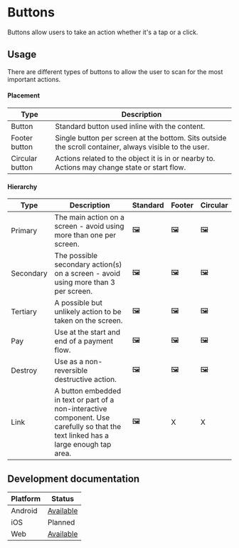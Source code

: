 # Buttons

Buttons allow users to take an action whether it's a tap or a click.

## Usage

There are different types of buttons to allow the user to scan for the most important actions.

#### Placement

| Type            | Description                                                                                            |
|-----------------|--------------------------------------------------------------------------------------------------------|
| Button          | Standard button used inline with the content.                                                          |
| Footer button   | Single button per screen at the bottom. Sits outside the scroll container, always visible to the user. |
| Circular button | Actions related to the object it is in or nearby to. Actions may change state or start flow.           |

#### Hierarchy

| Type      | Description                                                                                                                          | Standard | Footer | Circular |
|-----------|--------------------------------------------------------------------------------------------------------------------------------------|----------|--------|----------|
| Primary   | The main action on a screen - avoid using more than one per screen.                                                                  | 🖼️        | 🖼️      | 🖼️        |
| Secondary | The possible secondary action(s) on a screen - avoid using more than 3 per screen.                                                   | 🖼️        | 🖼️      | 🖼️        |
| Tertiary  | A possible but unlikely action to be taken on the screen.                                                                            | 🖼️        | 🖼️      | 🖼️        |
| Pay       | Use at the start and end of a payment flow.                                                                                          | 🖼️        | 🖼️      | 🖼️        |
| Destroy   | Use as a non-reversible destructive action.                                                                                          | 🖼️        | 🖼️      | 🖼️        |
| Link      | A button embedded in text or part of a non-interactive component. Use carefully so that the text linked has a large enough tap area. | 🖼️        | X      | X        |

## Development documentation

| Platform | Status                                                       |
|----------|--------------------------------------------------------------|
| Android  | [Available](https://github.com/transferwise/neptune-android) |
| iOS      | Planned                                                      |
| Web      | [Available](https://transferwise.github.io/neptune-web)      |
